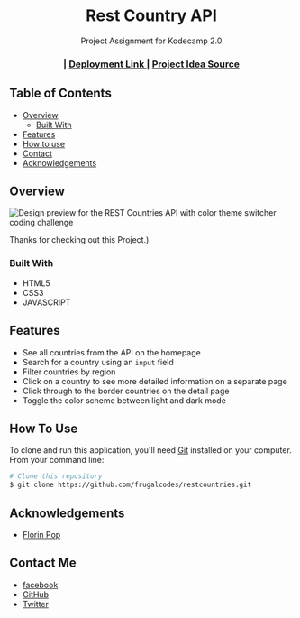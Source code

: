 <!-- Please update value in the {}  -->

<h1 align="center">Rest Country API</h1>

<div align="center">
   Project Assignment for Kodecamp 2.0
</div>

<div align="center">
  <h3>
    <span> | </span>
    <a href="https://{your-url-to-the-solution}">
      Deployment Link
    </a>
    <span> | </span>
    <a href="https://www.frontendmentor.io">
      Project Idea Source
    </a>
  </h3>
</div>

<!-- TABLE OF CONTENTS -->

## Table of Contents

- [Overview](#overview)
  - [Built With](#built-with)
- [Features](#features)
- [How to use](#how-to-use)
- [Contact](#contact)
- [Acknowledgements](#acknowledgements)

<!-- OVERVIEW -->

## Overview

![Design preview for the REST Countries API with color theme switcher coding challenge](./design/desktop-preview.jpg)

Thanks for checking out this Project.)

### Built With

<!-- This section should list any major frameworks that you built your project using. Here are a few examples.-->

- HTML5
- CSS3
- JAVASCRIPT

## Features

<!-- List the features of your application or follow the template. Don't share the figma file here :) -->

- See all countries from the API on the homepage
- Search for a country using an `input` field
- Filter countries by region
- Click on a country to see more detailed information on a separate page
- Click through to the border countries on the detail page
- Toggle the color scheme between light and dark mode



## How To Use

<!-- Example: -->

To clone and run this application, you'll need [Git](https://git-scm.com) installed on your computer. From your command line:

```bash
# Clone this repository
$ git clone https://github.com/frugalcodes/restcountries.git

```

## Acknowledgements

<!-- This section should list any articles or add-ons/plugins that helps you to complete the project. This is optional but it will help you in the future. For example: -->

- [Florin Pop](https://github.com/florinpop17)


## Contact Me

- [facebook](https://web.facebook.com/iambuyfrugal)
- [GitHub](https://github.com/frugalcodes)
- [Twitter](https://twitter.com/buyfrugal)
